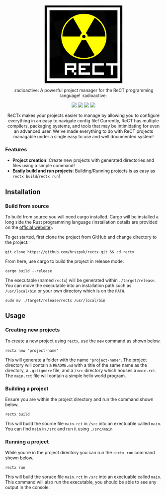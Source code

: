 <p align="center">
  <img align="center" src="https://raw.githubusercontent.com/hrszpuk/rectx/master/.github/rectx.png" width=250 height=250 />
</p>
<p align="center">:radioactive: A powerful project manager for the ReCT programming language! :radioactive:</p>

<p align="center">
<a href="./LICENSE.md"><img src="https://img.shields.io/badge/license-MIT-blue.svg"></a>
<a href="https://github.com/hrszpuk"><img src="https://img.shields.io/github/followers/hrszpuk?style=social"></a>
<a href="https://twitter.com/hrszpuk"><img src="https://img.shields.io/twitter/follow/hrszpuk?style=social"></a>
<a href="https://github.com/hrszpuk/Owl/issues"><img src="https://img.shields.io/github/issues/hrszpuk/rectx"></a>
</p>

<p align="center">
ReCTx makes your projects easier to manage by allowing you to configure everything in an easy to navigate config file!
Currently, ReCT has multiple compilers, packaging systems, and tools that may be intimidating for even an advanced user.
We've made everything to do with ReCT projects managable under a single easy to use and well documented system!
</p>

### Features
- **Project creation**: Create new projects with generated directories and files using a simple command!
- **Easily build and run projects**: Building/Running projects is as easy as `rectx build`/`rectx run`!


## Installation

### Build from source
To build from source you will need cargo installed. 
Cargo will be installed a long side the Rust programming language (installation details are provided on the [official website](https://www.rust-lang.org/learn/get-started)).

To get started, first clone the project from GitHub and change directory to the project:
```
git clone https://github.com/hrszpuk/rectx.git && cd rectx
```
From here, use cargo to build the project in release mode:
```
cargo build --release
```
The executable (named `rectx`) will be generated within `./target/release`.
You can move the executable into an installation path such as `/usr/local/bin` or your own directory which is on the `PATH`.
```
sudo mv ./target/release/rectx /usr/local/bin
```


## Usage

### Creating new projects
To create a new project using `rectx`, use the `new` command as shown below.
```
rectx new "project-name"
```
This will generate a folder with the name `"project-name"`.
The project directory will contain a `README.md` with a title of the same name as the directory, a `.gitignore` file, and a `/src` directory which houses a `main.rct`.
The `main.rct` file will contain a simple hello world program.

### Building a project
Ensure you are within the project directory and run the command shown below.
```
rectx build
```
This will build the source file `main.rct` in `/src` into an exectuable called `main`.
You can find `main` in `/src` and run it using `./src/main`

### Running a project
While you're in the project directory you can run the `rectx run` command shown below.
```
rectx run
```
This will build the soruce file `main.rct` in `/src` into an exectuable called `main`.
This command will also run the executable, you should be able to see any output in the console.

